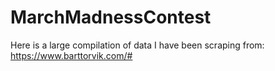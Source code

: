 # MarchMadnessContest
Here is a large compilation of data I have been scraping from: https://www.barttorvik.com/#
